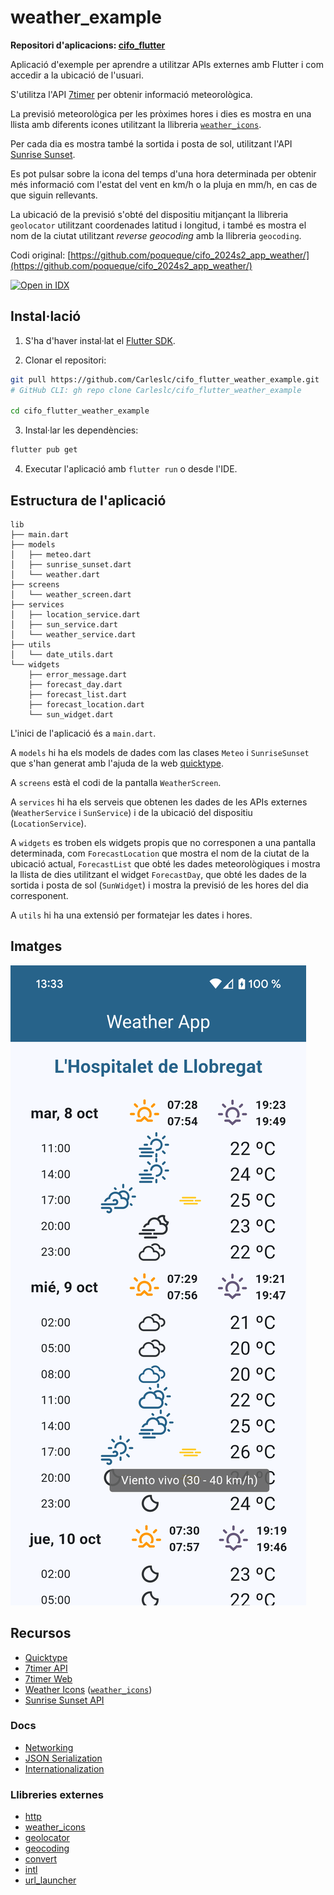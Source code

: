 # weather_example

**Repositori d'aplicacions: [cifo_flutter](https://github.com/Carleslc/cifo_flutter)**

Aplicació d'exemple per aprendre a utilitzar APIs externes amb Flutter i com accedir a la ubicació de l'usuari.

S'utilitza l'API [7timer](https://github.com/Yeqzids/7timer-issues/wiki/Wiki) per obtenir informació meteorològica.

La previsió meteorològica per les pròximes hores i dies es mostra en una llista amb diferents icones utilitzant la llibreria [`weather_icons`](https://pub.dev/packages/weather_icons).

Per cada dia es mostra també la sortida i posta de sol, utilitzant l'API [Sunrise Sunset](https://sunrise-sunset.org/api).

Es pot pulsar sobre la icona del temps d'una hora determinada per obtenir més informació com l'estat del vent en km/h o la pluja en mm/h, en cas de que siguin rellevants.

La ubicació de la previsió s'obté del dispositiu mitjançant la llibreria `geolocator` utilitzant coordenades latitud i longitud, i també es mostra el nom de la ciutat utilitzant _reverse geocoding_ amb la llibreria `geocoding`.

Codi original: [https://github.com/poqueque/cifo_2024s2_app_weather/](https://github.com/poqueque/cifo_2024s2_app_weather/)

<a href="https://idx.google.com/import?url=https%3A%2F%2Fgithub.com%2FCarleslc%2Fcifo_flutter_weather_example%2F" target="_blank">
  <picture>
    <source
      media="(prefers-color-scheme: dark)"
      srcset="https://cdn.idx.dev/btn/open_dark_32.svg">
    <source
      media="(prefers-color-scheme: light)"
      srcset="https://cdn.idx.dev/btn/open_light_32.svg">
    <img
      height="32"
      alt="Open in IDX"
      src="https://cdn.idx.dev/btn/open_purple_32.svg">
  </picture>
</a>

## Instal·lació

1. S'ha d'haver instal·lat el [Flutter SDK](https://docs.flutter.dev/get-started/install).

2. Clonar el repositori:

```sh
git pull https://github.com/Carleslc/cifo_flutter_weather_example.git
# GitHub CLI: gh repo clone Carleslc/cifo_flutter_weather_example

cd cifo_flutter_weather_example
```

3. Instal·lar les dependències:

```sh
flutter pub get
```

4. Executar l'aplicació amb `flutter run` o desde l'IDE.

## Estructura de l'aplicació

```
lib
├── main.dart
├── models
│   ├── meteo.dart
│   ├── sunrise_sunset.dart
│   └── weather.dart
├── screens
│   └── weather_screen.dart
├── services
│   ├── location_service.dart
│   ├── sun_service.dart
│   └── weather_service.dart
├── utils
│   └── date_utils.dart
└── widgets
    ├── error_message.dart
    ├── forecast_day.dart
    ├── forecast_list.dart
    ├── forecast_location.dart
    └── sun_widget.dart
```

L'inici de l'aplicació és a `main.dart`.

A `models` hi ha els models de dades com las clases `Meteo` i `SunriseSunset` que s'han generat amb l'ajuda de la web [quicktype](https://app.quicktype.io/).

A `screens` està el codi de la pantalla `WeatherScreen`.

A  `services` hi ha els serveis que obtenen les dades de les APIs externes (`WeatherService` i `SunService`) i de la ubicació del dispositiu (`LocationService`).

A `widgets` es troben els widgets propis que no corresponen a una pantalla determinada, com `ForecastLocation` que mostra el nom de la ciutat de la ubicació actual, `ForecastList` que obté les dades meteorològiques i mostra la llista de dies utilitzant el widget `ForecastDay`, que obté les dades de la sortida i posta de sol (`SunWidget`) i mostra la previsió de les hores del dia corresponent.

A `utils` hi ha una extensió per formatejar les dates i hores.

## Imatges

![weather_example_1.png](<./images/weather_example_1.png>)

## Recursos

- [Quicktype](https://app.quicktype.io/)
- [7timer API](https://github.com/Yeqzids/7timer-issues/wiki/Wiki)
- [7timer Web](https://www.7timer.info/index.php?product=civil&lat=41.359&lon=2.099&unit=metric)
- [Weather Icons](https://erikflowers.github.io/weather-icons/) ([`weather_icons`](https://pub.dev/packages/weather_icons))
- [Sunrise Sunset API](https://sunrise-sunset.org/api)

### Docs

- [Networking](https://docs.flutter.dev/data-and-backend/networking)
- [JSON Serialization](https://docs.flutter.dev/data-and-backend/serialization/json)
- [Internationalization](https://flutter.dev/to/internationalization/)

### Llibreries externes

- [http](https://pub.dev/packages/http)
- [weather_icons](https://pub.dev/packages/weather_icons)
- [geolocator](https://pub.dev/packages/geolocator)
- [geocoding](https://pub.dev/packages/geocoding)
- [convert](https://pub.dev/packages/convert)
- [intl](https://pub.dev/packages/intl)
- [url_launcher](https://pub.dev/packages/url_launcher)
